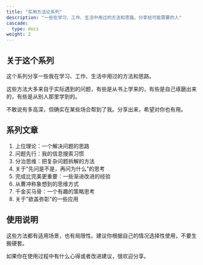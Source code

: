 ```yaml
---
title: "实用方法论系列"
description: "一些在学习、工作、生活中用过的方法和思路，分享给可能需要的人"
cascade:
  type: docs
weight: 2
---
```


## 关于这个系列

这个系列分享一些我在学习、工作、生活中用过的方法和思路。

这些方法大多来自于实际遇到的问题，有些是从书上学来的，有些是自己琢磨出来的，有些是从别人那里学到的。

不敢说有多高深，但确实在某些场合帮到了我。分享出来，希望对你也有用。

## 系列文章

1. 上位理论：一个解决问题的思路
2. 问题先行：我的信息搜索习惯
3. 分治思维：把复杂问题拆解的方法
4. 关于"先问是不是，再问为什么"的思考
5. 完成比完美更重要：一些渐进改进的经验
6. 从曹冲称象想到的思维方式
7. 千金买马骨：一个有趣的策略思考
8. 关于"欲盖弥彰"的一些应用

## 使用说明

这些方法都有适用场景，也有局限性。建议你根据自己的情况选择性使用，不要生搬硬套。

如果你在使用过程中有什么心得或者改进建议，很欢迎分享。
